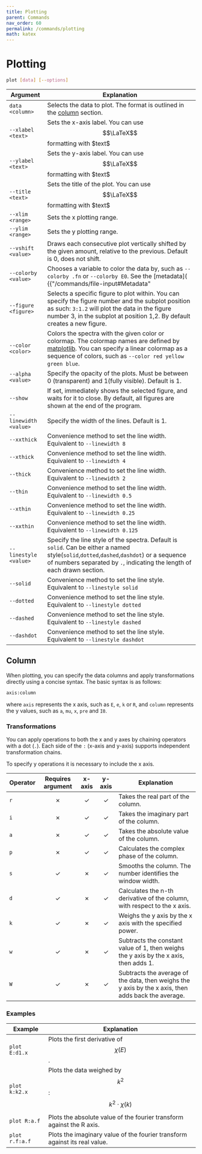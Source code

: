 ```yaml
---
title: Plotting
parent: Commands
nav_order: 60
permalink: /commands/plotting
math: katex
---
```


# Plotting

```sh
plot [data] [--options]
```

|Argument|Explanation|
|--|--|
|<span class="nowrap">`data` `<column>`</span>|Selects the data to plot. The format is outlined in the [column](#column) section.|
|<span class="nowrap">`--xlabel` `<text>`</span>|Sets the x-axis label. You can use $$\LaTeX$$ formatting with \$text\$|
|<span class="nowrap">`--ylabel` `<text>`</span>|Sets the y-axis label. You can use $$\LaTeX$$ formatting with \$text\$|
|<span class="nowrap">`--title` `<text>`</span>|Sets the title of the plot. You can use $$\LaTeX$$ formatting with \$text\$|
|<span class="nowrap">`--xlim` `<range>`</span>|Sets the x plotting range.|
|<span class="nowrap">`--ylim` `<range>`</span>|Sets the y plotting range.|
|<span class="nowrap">`--vshift` `<value>`</span>|Draws each consecutive plot vertically shifted by the given amount, relative to the previous. Default is 0, does not shift.|
|<span class="nowrap">`--colorby` `<value>`</span>|Chooses a variable to color the data by, such as `--colorby .fn` or `--colorby E0`. See the [metadata]( {{"/commands/file-input#Metadata" | relative_url }}) section for the default variable names.|
|<span class="nowrap">`--figure` `<figure>`</span>|Selects a specific figure to plot within. You can specify the figure number and the subplot position as such: `3:1.2` will plot the data in the figure number 3, in the subplot at position 1,2. By default creates a new figure.|
|<span class="nowrap">`--color` `<color>`</span>|Colors the spectra with the given color or colormap. The colormap names are defined by [matplotlib](https://matplotlib.org/stable/users/explain/colors/colormaps.html). You can specify a linear colormap as a sequence of colors, such as `--color red yellow green blue`.|
|<span class="nowrap">`--alpha` `<value>`</span>|Specify the opacity of the plots. Must be between 0 (transparent) and 1(fully visible). Default is 1.|
|<span class="nowrap">`--show`</span>|If set, immediately shows the selected figure, and waits for it to close. By default, all figures are shown at the end of the program.|
|<span class="nowrap">`--linewidth` `<value>`</span>|Specify the width of the lines. Default is 1.|
|<span class="nowrap">`--xxthick`</span>|Convenience method to set the line width. Equivalent to `--linewidth 8`|
|<span class="nowrap">`--xthick`</span>|Convenience method to set the line width. Equivalent to `--linewidth 4`|
|<span class="nowrap">`--thick`</span>|Convenience method to set the line width. Equivalent to `--linewidth 2`|
|<span class="nowrap">`--thin`</span>|Convenience method to set the line width. Equivalent to `--linewidth 0.5`|
|<span class="nowrap">`--xthin`</span>|Convenience method to set the line width. Equivalent to `--linewidth 0.25`|
|<span class="nowrap">`--xxthin`</span>|Convenience method to set the line width. Equivalent to `--linewidth 0.125`|
|<span class="nowrap">`--linestyle` `<value>`</span>|Specify the line style of the spectra. Default is `solid`. Can be either a named style(`solid`,`dotted`,`dashed`,`dashdot`) or a sequence of numbers separated by `.`, indicating the length of each drawn section.|
|<span class="nowrap">`--solid`</span>|Convenience method to set the line style. Equivalent to `--linestyle solid`|
|<span class="nowrap">`--dotted`</span>|Convenience method to set the line style. Equivalent to `--linestyle dotted`|
|<span class="nowrap">`--dashed`</span>|Convenience method to set the line style. Equivalent to `--linestyle dashed`|
|<span class="nowrap">`--dashdot`</span>|Convenience method to set the line style. Equivalent to `--linestyle dashdot`|

## Column

When plotting, you can specify the data columns and apply transformations directly using a concise syntax. The basic syntax is as follows:

```sh
axis:column
```

where `axis` represents the x axis, such as `E`, `e`, `k` or `R`, and `column` represents the y values, such as `a`, `mu`, `x`, `pre` and `I0`.

### Transformations

You can apply operations to both the x and y axes by chaining operators with a dot (`.`). Each side of the `:` (x-axis and y-axis) supports independent transformation chains.

To specify y operations it is necessary to include the x axis.

|Operator|Requires argument|x-axis|y-axis|Explanation|
|--|:--:|:--:|:--:|--|
|`r`|<span class="text-red-200">&#10007;</span>|<span class="text-green-000">&#10003;</span>|<span class="text-green-000">&#10003;</span>|Takes the real part of the column.|
|`i`|<span class="text-red-200">&#10007;</span>|<span class="text-green-000">&#10003;</span>|<span class="text-green-000">&#10003;</span>|Takes the imaginary part of the column.|
|`a`|<span class="text-red-200">&#10007;</span>|<span class="text-green-000">&#10003;</span>|<span class="text-green-000">&#10003;</span>|Takes the absolute value of the column.|
|`p`|<span class="text-red-200">&#10007;</span>|<span class="text-green-000">&#10003;</span>|<span class="text-green-000">&#10003;</span>|Calculates the complex phase of the column.|
|`s`|<span class="text-green-000">&#10003;</span>|<span class="text-red-200">&#10007;</span>|<span class="text-green-000">&#10003;</span>|Smooths the column. The number identifies the window width.|
|`d`|<span class="text-green-000">&#10003;</span>|<span class="text-red-200">&#10007;</span>|<span class="text-green-000">&#10003;</span>|Calculates the n-th derivative of the column, with respect to the x axis.|
|`k`|<span class="text-green-000">&#10003;</span>|<span class="text-red-200">&#10007;</span>|<span class="text-green-000">&#10003;</span>|Weighs the y axis by the x axis with the specified power.|
|`w`|<span class="text-green-000">&#10003;</span>|<span class="text-red-200">&#10007;</span>|<span class="text-green-000">&#10003;</span>|Subtracts the constant value of 1, then weighs the y axis by the x axis, then adds 1.|
|`W`|<span class="text-green-000">&#10003;</span>|<span class="text-red-200">&#10007;</span>|<span class="text-green-000">&#10003;</span>|Subtracts the average of the data, then weighs the y axis by the x axis, then adds back the average.|

### Examples

|Example|Explanation|
|--|--|
|<span class="nowrap">`plot E:d1.x`</span>|Plots the first derivative of $$\chi(E)$$.|
|<span class="nowrap">`plot k:k2.x`</span>|Plots the data weighed by $$k^{2}$$: $$k^{2}\cdot\chi(k)$$|
|<span class="nowrap">`plot R:a.f`</span>|Plots the absolute value of the fourier transform against the R axis.|
|<span class="nowrap">`plot r.f:a.f`</span>|Plots the imaginary value of the fourier transform against its real value.|
